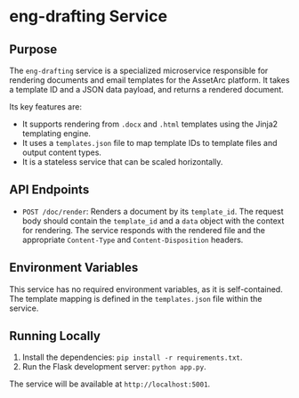 # eng-drafting Service

## Purpose

The `eng-drafting` service is a specialized microservice responsible for rendering documents and email templates for the AssetArc platform. It takes a template ID and a JSON data payload, and returns a rendered document.

Its key features are:
*   It supports rendering from `.docx` and `.html` templates using the Jinja2 templating engine.
*   It uses a `templates.json` file to map template IDs to template files and output content types.
*   It is a stateless service that can be scaled horizontally.

## API Endpoints

*   `POST /doc/render`: Renders a document by its `template_id`. The request body should contain the `template_id` and a `data` object with the context for rendering. The service responds with the rendered file and the appropriate `Content-Type` and `Content-Disposition` headers.

## Environment Variables

This service has no required environment variables, as it is self-contained. The template mapping is defined in the `templates.json` file within the service.

## Running Locally

1.  Install the dependencies: `pip install -r requirements.txt`.
2.  Run the Flask development server: `python app.py`.

The service will be available at `http://localhost:5001`.
